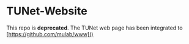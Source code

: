 TUNet-Website
=============

This repo is **deprecated**. The TUNet web page has been integrated to [https://github.com/mulab/www]()
